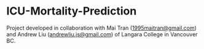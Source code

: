 # ICU-Mortality-Prediction

Project developed in collaboration with Mai Tran (1995maitran@gmail.com) and Andrew Liu (andrewliu.js@gmail.com) of Langara College in Vancouver BC.

